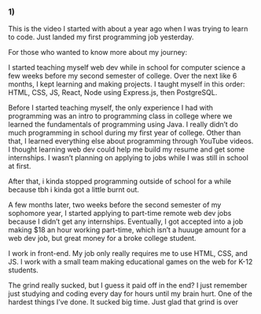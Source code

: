### 1)
This is the video I started with about a year ago when I was trying to learn to code. Just landed my first programming job yesterday.

For those who wanted to know more about my journey:

I started teaching myself web dev while in school for computer science a few weeks before my second semester of college. Over the next like 6 months, I kept learning and making projects. I taught myself in this order: HTML, CSS, JS, React, Node using Express.js, then PostgreSQL. 

Before I started teaching myself, the only experience I had with programming was an intro to programming class in college where we learned the fundamentals of programming using Java. I really didn’t do much programming in school during my first year of college. Other than that, I learned everything else about programming through YouTube videos. I thought learning web dev could help me build my resume and get some internships. I wasn’t planning on applying to jobs while I was still in school at first.

After that, i kinda stopped programming outside of school for a while because tbh i kinda got a little burnt out. 

A few months later, two weeks before the second semester of my sophomore year, I started applying to part-time remote web dev jobs because I didn’t get any internships. Eventually, I got accepted into a job making $18 an hour working part-time, which isn’t a huuuge amount for a web dev job, but great money for a broke college student.

I work in front-end. My job only really requires me to use HTML, CSS, and JS. I work with a small team making educational games on the web for K-12 students.

The grind really sucked, but I guess it paid off in the end? I just remember just studying and coding every day for hours until my brain hurt. One of the hardest things I’ve done. It sucked big time. Just glad that grind is over 
##
